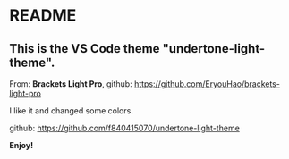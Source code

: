 # README
## This is the VS Code theme "undertone-light-theme".

From: **Brackets Light Pro**, github: https://github.com/EryouHao/brackets-light-pro

I like it and changed some colors.

github: https://github.com/f840415070/undertone-light-theme

**Enjoy!**
